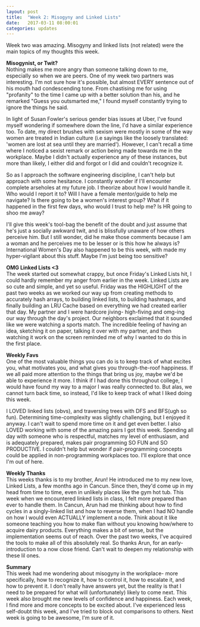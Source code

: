 ```yaml
---
layout: post
title:  "Week 2: Misogyny and Linked Lists"
date:   2017-03-11 08:00:01
categories: updates
---
```


Week two was amazing. Misogyny and linked lists (not related) were the main topics of my thoughts this week.

<b>Misogynist, or Twit?</b><br>
Nothing makes me more angry than someone talking down to me, especially so when we are peers. One of my week two partners was interesting. I'm not sure how it's possible, but almost EVERY sentence out of his mouth had condescending tone. From chastising me for using "profanity" to the time I came up with a better solution than his, and he remarked "Guess you outsmarted me," I found myself constantly trying to ignore the things he said.

In light of Susan Fowler's serious gender bias issues at Uber, I've found myself wondering if somewhere down the line, I'd have a similar experience too. To date, my direct brushes with sexism were mostly in some of the way women are treated in Indian culture (i.e sayings like the loosely translated: 'women are lost at sea until they are married'). However, I can't recall a time where I noticed a sexist remark or action being made towards me in the workplace. Maybe I didn't actually experience any of these instances, but more than likely, I either did and forgot or I did and couldn't recognize it. 

So as I approach the software engineering discipline, I can't help but approach with some hesitance. I constantly wonder if I'll encounter complete arseholes at my future job. I theorize about how I would handle it. Who would I report it to? Will I have a female mentor/guide to help me navigate? Is there going to be a women's interest group? What if it happened in the first few days, who would I trust to help me? Is HR going to shoo me away?

I'll give this week's tool-bag the benefit of the doubt and just assume that he's just a socially awkward twit, and is blissfully unaware of how others perceive him. But I still wonder, did he make those comments because I am a woman and he perceives me to be lesser or is this how he always is? International Women's Day also happened to be this week, with made my hyper-vigilant about this stuff. Maybe I'm just being too sensitive? 

<b>OMG Linked Lists <3</b><br>
The week started out somewhat crappy, but once Friday's Linked Lists hit, I could hardly remember my anger from earlier in the week. Linked Lists are so cute and simple, and yet so useful. Friday was the HIGHLIGHT of the past two weeks as we worked our way up from creating methods to accurately hash arrays, to building linked lists, to building hashmaps, and finally building an LRU Cache based on everything we had created earlier that day. My partner and I were hardcore jiving- high-fiving and omg-ing our way through the day's project. Our neighbors exclaimed that it sounded like we were watching a sports match. The incredible feeling of having an idea, sketching it on paper, talking it over with my partner, and then watching it work on the screen reminded me of why I wanted to do this in the first place.

<b>Weekly Favs</b><br>
One of the most valuable things you can do is to keep track of what excites you, what motivates you, and what gives you through-the-roof happiness. If we all paid more attention to the things that bring us joy, maybe we'd be able to experience it more. I think if I had done this throughout college, I would have found my way to a major I was really connected to. But alas, we cannot turn back time, so instead, I'd like to keep track of what I liked doing this week. 

I LOVED linked lists (obvs), and traversing trees with DFS and BFS(ugh so fun). Determining time-complexity was slightly challenging, but I enjoyed it anyway. I can't wait to spend more time on it and get even better. I also LOVED working with some of the amazing pairs I got this week. Spending all day with someone who is respectful, matches my level of enthusiasm, and is adequately prepared, makes pair programming SO FUN and SO PRODUCTIVE. I couldn't help but wonder if pair-programming concepts could be applied in non-programming workplaces too. I'll explore that once I'm out of here. 


<b>Weekly Thanks</b><br>
This weeks thanks is to my brother, Arun! He introduced me to my new love, Linked Lists, a few months ago in Cancun. Since then, they'd come up in my head from time to time, even in unlikely places like the gym hot tub. This week when we encountered linked lists in class, I felt more prepared than ever to handle them. In Cancun, Arun had me thinking about how to find cycles in a singly-linked list and how to reverse them, when I had NO handle on how I would even ACTUALLY implement a node. Think about it like someone teaching you how to make flan without you knowing how/where to acquire dairy products. Everything makes a bit of sense, but the implementation seems out of reach. Over the past two weeks, I've acquired the tools to make all of this absolutely real. So thanks Arun, for an early-introduction to a now close friend. Can't wait to deepen  my relationship with these lil ones.

<b>Summary</b><br>
This week had me wondering about misogyny in the workplace- more specifically, how to recognize it, how to control it, how to escalate it, and how to prevent it. I don't really have answers yet, but the reality is that I need to be prepared for what will (unfortunately) likely to come next. This week also brought me new levels of confidence and happiness. Each week, I find more and more concepts to be excited about. I've experienced less self-doubt this week, and I've tried to block out comparisons to others. Next week is going to be awesome, I'm sure of it.
